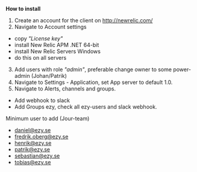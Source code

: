 **How to install**

1. Create an account for the client on http://newrelic.com/
2. Navigate to Account settings 
  * copy _"License key"_ 
  * install New Relic APM .NET 64-bit 
  * install New Relic Servers Windows
  * do this on all servers
3. Add users with role _"admin"_, preferable change owner to some power-admin (Johan/Patrik)
4. Navigate to Settings - Application, set App server to default 1.0.
5. Navigate to Alerts, channels and groups.
  * Add webhook to slack 
  * Add Groups ezy, check all ezy-users and slack webhook.


Minimum user to add (Jour-team)
- daniel@ezy.se
- fredrik.oberg@ezy.se
- henrik@ezy.se
- patrik@ezy.se
- sebastian@ezy.se
- tobias@ezy.se